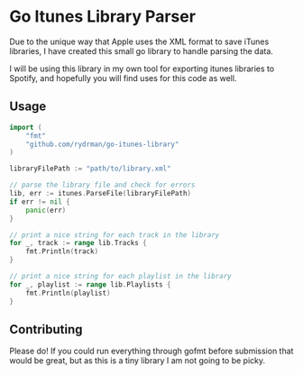 # Go Itunes Library Parser

Due to the unique way that Apple uses the XML format to save iTunes libraries, I have created this small go library to handle parsing the data.

I will be using this library in my own tool for exporting itunes libraries to Spotify, and hopefully you will find uses for this code as well.

## Usage

```go
import (
    "fmt"
    "github.com/rydrman/go-itunes-library"
)

libraryFilePath := "path/to/library.xml"

// parse the library file and check for errors
lib, err := itunes.ParseFile(libraryFilePath)
if err != nil {
    panic(err)
}

// print a nice string for each track in the library
for _, track := range lib.Tracks {
    fmt.Println(track)
}

// print a nice string for each playlist in the library
for _, playlist := range lib.Playlists {
    fmt.Println(playlist)
}

```

## Contributing

Please do! If you could run everything through gofmt before submission that would be great, but as this is a tiny library I am not going to be picky.